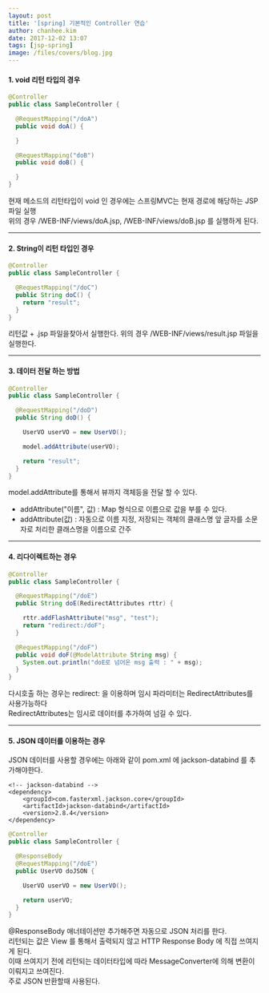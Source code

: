 ```yaml
---
layout: post
title: '[spring] 기본적인 Controller 연습'
author: chanhee.kim
date: 2017-12-02 13:07
tags: [jsp-spring]
image: /files/covers/blog.jpg
---
```


#### 1. void 리턴 타입의 경우

``` java
@Controller
public class SampleController {

  @RequestMapping("/doA")
  public void doA() {

  }

  @RequestMapping("doB")
  public void doB() {

  }
}
```

현재 메소드의 리턴타입이 void 인 경우에는 스프링MVC는 현재 경로에 해당하는 JSP 파일 실행 <br>
위의 경우 /WEB-INF/views/doA.jsp, /WEB-INF/views/doB.jsp 를 실행하게 된다.

---

#### 2. String이 리턴 타입인 경우

``` java
@Controller
public class SampleController {

  @RequestMapping("/doC")
  public String doC() {
    return "result";
  }
}
```

리턴값 + .jsp 파일을찾아서 실행한다.
위의 경우 /WEB-INF/views/result.jsp 파일을 실행한다.

---

#### 3. 데이터 전달 하는 방법

``` java
@Controller
public class SampleController {

  @RequestMapping("/doD")
  public String doD() {

    UserVO userVO = new UserVO();

    model.addAttribute(userVO);

    return "result";
  }
}
```

model.addAttribute를 통해서 뷰까지 객체등을 전달 할 수 있다.
- addAttribute("이름", 값) : Map 형식으로 이름으로 값을 부를 수 있다.
- addAttribute(값) : 자동으로 이름 지정, 저장되는 객체의 클래스명 앞 글자를 소문자로 처리한 클래스명을 이름으로 간주

---

#### 4. 리다이렉트하는 경우

```java
@Controller
public class SampleController {

  @RequestMapping("/doE")
  public String doE(RedirectAttributes rttr) {

    rttr.addFlashAttribute("msg", "test");
    return "redirect:/doF";
  }

  @RequestMapping("/doF")
  public void doF(@ModelAttribute String msg) {
    System.out.println("doE로 넘어온 msg 출력 : " + msg);
  }
}
```

다시호출 하는 경우는 redirect: 을 이용하며 임시 파라미터는 RedirectAttributes를 사용가능하다<br> RedirectAttributes는 임시로 데이터를 추가하여 넘길 수 있다.

---

#### 5. JSON 데이터를 이용하는 경우

JSON 데이터를 사용할 경우에는 아래와 같이 pom.xml 에 jackson-databind 를 추가해야한다.
```
<!-- jackson-databind -->
<dependency>
	<groupId>com.fasterxml.jackson.core</groupId>
	<artifactId>jackson-databind</artifactId>
	<version>2.8.4</version>
</dependency>
```

```java
@Controller
public class SampleController {

  @ResponseBody
  @RequestMapping("/doE")
  public UserVO doJSON {

    UserVO userVO = new UserVO();

    return userVO;
  }
}
```

@ResponseBody 애너테이션만 추가해주면 자동으로 JSON 처리를 한다. <br>
리턴되는 값은 View 를 통해서 출력되지 않고 HTTP Response Body 에 직접 쓰여지게 된다.<br>
이때 쓰여지기 전에 리턴되는 데이터타입에 따라 MessageConverter에 의해 변환이 이뤄지고 쓰여진다. <br>
주로 JSON 반환할때 사용된다.
